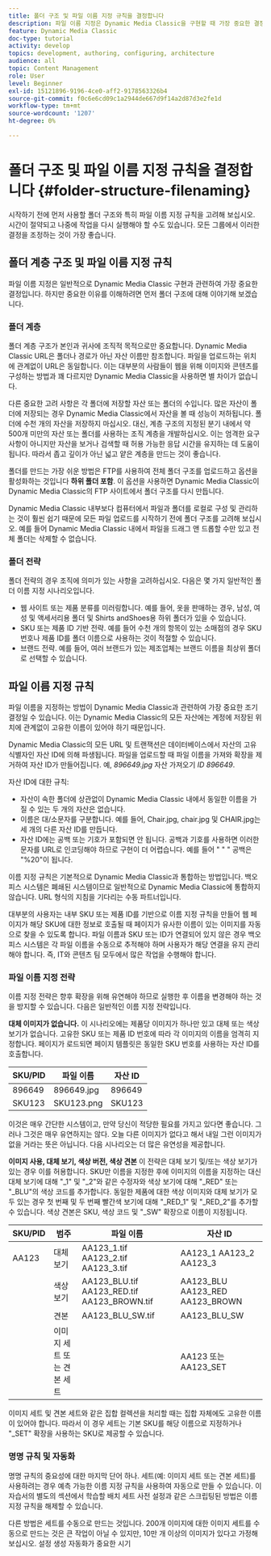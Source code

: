 ```yaml
---
title: 폴더 구조 및 파일 이름 지정 규칙을 결정합니다
description: 파일 이름 지정은 Dynamic Media Classic을 구현할 때 가장 중요한 결정일 수 있습니다. 폴더 구조도 마찬가지로 중요합니다. 폴더 구조 및 파일 이름에 적용할 수 있는 매우 중요하고 가능한 방법을 알아봅니다.
feature: Dynamic Media Classic
doc-type: tutorial
activity: develop
topics: development, authoring, configuring, architecture
audience: all
topic: Content Management
role: User
level: Beginner
exl-id: 15121896-9196-4ce0-aff2-9178563326b4
source-git-commit: f0c6e6cd09c1a2944de667d9f14a2d87d3e2fe1d
workflow-type: tm+mt
source-wordcount: '1207'
ht-degree: 0%

---
```


# 폴더 구조 및 파일 이름 지정 규칙을 결정합니다 {#folder-structure-filenaming}

시작하기 전에 먼저 사용할 폴더 구조와 특히 파일 이름 지정 규칙을 고려해 보십시오. 시간이 절약되고 나중에 작업을 다시 실행해야 할 수도 있습니다. 모든 그룹에서 이러한 결정을 조정하는 것이 가장 좋습니다.

## 폴더 계층 구조 및 파일 이름 지정 규칙

파일 이름 지정은 일반적으로 Dynamic Media Classic 구현과 관련하여 가장 중요한 결정입니다. 하지만 중요한 이유를 이해하려면 먼저 폴더 구조에 대해 이야기해 보겠습니다.

### 폴더 계층

폴더 계층 구조가 본인과 귀사에 조직적 목적으로만 중요합니다. Dynamic Media Classic URL은 폴더나 경로가 아닌 자산 이름만 참조합니다. 파일을 업로드하는 위치에 관계없이 URL은 동일합니다. 이는 대부분의 사람들이 웹을 위해 이미지와 콘텐츠를 구성하는 방법과 꽤 다르지만 Dynamic Media Classic을 사용하면 별 차이가 없습니다.

다른 중요한 고려 사항은 각 폴더에 저장할 자산 또는 폴더의 수입니다. 많은 자산이 폴더에 저장되는 경우 Dynamic Media Classic에서 자산을 볼 때 성능이 저하됩니다. 폴더에 수천 개의 자산을 저장하지 마십시오. 대신, 계층 구조의 지정된 분기 내에서 약 500개 미만의 자산 또는 폴더를 사용하는 조직 계층을 개발하십시오. 이는 엄격한 요구 사항이 아니지만 자산을 보거나 검색할 때 허용 가능한 응답 시간을 유지하는 데 도움이 됩니다. 따라서 좁고 깊이가 아닌 넓고 얕은 계층을 만드는 것이 좋습니다.

폴더를 만드는 가장 쉬운 방법은 FTP를 사용하여 전체 폴더 구조를 업로드하고 옵션을 활성화하는 것입니다 **하위 폴더 포함**. 이 옵션을 사용하면 Dynamic Media Classic이 Dynamic Media Classic의 FTP 사이트에서 폴더 구조를 다시 만듭니다.

Dynamic Media Classic 내부보다 컴퓨터에서 파일과 폴더를 로컬로 구성 및 관리하는 것이 훨씬 쉽기 때문에 모든 파일 업로드를 시작하기 전에 폴더 구조를 고려해 보십시오. 예를 들어 Dynamic Media Classic 내에서 파일을 드래그 앤 드롭할 수만 있고 전체 폴더는 삭제할 수 없습니다.

### 폴더 전략

폴더 전략의 경우 조직에 의미가 있는 사항을 고려하십시오. 다음은 몇 가지 일반적인 폴더 이름 지정 시나리오입니다.

- 웹 사이트 또는 제품 분류를 미러링합니다. 예를 들어, 옷을 판매하는 경우, 남성, 여성 및 액세서리용 폴더 및 Shirts andShoes용 하위 폴더가 있을 수 있습니다.
- SKU 또는 제품 ID 기반 전략. 예를 들어 수천 개의 항목이 있는 소매점의 경우 SKU 번호나 제품 ID를 폴더 이름으로 사용하는 것이 적절할 수 있습니다.
- 브랜드 전략. 예를 들어, 여러 브랜드가 있는 제조업체는 브랜드 이름을 최상위 폴더로 선택할 수 있습니다.

## 파일 이름 지정 규칙

파일 이름을 지정하는 방법이 Dynamic Media Classic과 관련하여 가장 중요한 조기 결정일 수 있습니다. 이는 Dynamic Media Classic의 모든 자산에는 계정에 저장된 위치에 관계없이 고유한 이름이 있어야 하기 때문입니다.

Dynamic Media Classic의 모든 URL 및 트랜잭션은 데이터베이스에서 자산의 고유 식별자인 자산 ID에 의해 파생됩니다. 파일을 업로드할 때 파일 이름을 가져와 확장을 제거하여 자산 ID가 만들어집니다. 예, _896649.jpg_ 자산 가져오기 _ID 896649_.

자산 ID에 대한 규칙:

- 자산이 속한 폴더에 상관없이 Dynamic Media Classic 내에서 동일한 이름을 가질 수 있는 두 개의 자산은 없습니다.
- 이름은 대/소문자를 구분합니다. 예를 들어, Chair.jpg, chair.jpg 및 CHAIR.jpg는 세 개의 다른 자산 ID를 만듭니다.
- 자산 ID에는 공백 또는 기호가 포함되면 안 됩니다. 공백과 기호를 사용하면 이러한 문자를 URL로 인코딩해야 하므로 구현이 더 어렵습니다. 예를 들어 &quot; &quot; &quot; 공백은 &quot;%20&quot;이 됩니다.

이름 지정 규칙은 기본적으로 Dynamic Media Classic과 통합하는 방법입니다. 백오피스 시스템은 폐쇄된 시스템이므로 일반적으로 Dynamic Media Classic에 통합하지 않습니다. URL 형식의 지침을 기다리는 수동 파트너입니다.

대부분의 사용자는 내부 SKU 또는 제품 ID를 기반으로 이름 지정 규칙을 만들어 웹 페이지가 해당 SKU에 대한 정보로 호출될 때 페이지가 유사한 이름이 있는 이미지를 자동으로 찾을 수 있도록 합니다. 파일 이름과 SKU 또는 ID가 연결되어 있지 않은 경우 백오피스 시스템은 각 파일 이름을 수동으로 추적해야 하며 사용자가 해당 연결을 유지 관리해야 합니다. 즉, IT와 콘텐츠 팀 모두에서 많은 작업을 수행해야 합니다.

### 파일 이름 지정 전략

이름 지정 전략은 향후 확장을 위해 유연해야 하므로 실행한 후 이름을 변경해야 하는 것을 방지할 수 있습니다. 다음은 일반적인 이름 지정 전략입니다.

**대체 이미지가 없습니다.** 이 시나리오에는 제품당 이미지가 하나만 있고 대체 또는 색상 보기가 없습니다. 고유한 SKU 또는 제품 ID 번호에 따라 각 이미지의 이름을 엄격히 지정합니다. 페이지가 로드되면 페이지 템플릿은 동일한 SKU 번호를 사용하는 자산 ID를 호출합니다.

| SKU/PID | 파일 이름 | 자산 ID |
| ------- | ---------- | -------- |
| 896649 | 896649.jpg | 896649 |
| SKU123 | SKU123.png | SKU123 |

이것은 매우 간단한 시스템이고, 만약 당신이 적당한 필요를 가지고 있다면 좋습니다. 그러나 그것은 매우 유연하지는 않다. 오늘 다른 이미지가 없다고 해서 내일 그런 이미지가 없을 거라는 뜻은 아닙니다. 다음 시나리오는 더 많은 유연성을 제공합니다.

**이미지 사용, 대체 보기, 색상 버전, 색상 견본** 이 전략은 대체 보기 및/또는 색상 보기가 있는 경우 이를 허용합니다. SKU만 이름을 지정한 후에 이미지의 이름을 지정하는 대신 대체 보기에 대해 &quot;_1&quot; 및 &quot;_2&quot;와 같은 수정자와 색상 보기에 대해 &quot;_RED&quot; 또는 &quot;_BLU&quot;의 색상 코드를 추가합니다. 동일한 제품에 대한 색상 이미지와 대체 보기가 모두 있는 경우 첫 번째 및 두 번째 빨간색 보기에 대해 &quot;_RED_1&quot; 및 &quot;_RED_2&quot;를 추가할 수 있습니다. 색상 견본은 SKU, 색상 코드 및 &quot;_SW&quot; 확장으로 이름이 지정됩니다.

| SKU/PID | 범주 | 파일 이름 | 자산 ID |
| ------- | ----------------------- | ------------------------------------------- | ------------------------------- |
| AA123 | 대체 보기 | AA123_1.tif AA123_2.tif AA123_3.tif | AA123_1 AA123_2 AA123_3 |
|  | 색상 보기 | AA123_BLU.tif AA123_RED.tif AA123_BROWN.tif | AA123_BLU AA123_RED AA123_BROWN |
|  | 견본 | AA123_BLU_SW.tif | AA123_BLU_SW |
|  | 이미지 세트 또는 견본 세트 |  | AA123 또는 AA123_SET | — |

이미지 세트 및 견본 세트와 같은 집합 컬렉션을 처리할 때는 집합 자체에도 고유한 이름이 있어야 합니다. 따라서 이 경우 세트는 기본 SKU를 해당 이름으로 지정하거나 &quot;_SET&quot; 확장을 사용하는 SKU로 제공할 수 있습니다.

### 명명 규칙 및 자동화

명명 규칙의 중요성에 대한 마지막 단어 하나. 세트(예: 이미지 세트 또는 견본 세트)를 사용하려는 경우 예측 가능한 이름 지정 규칙을 사용하여 자동으로 만들 수 있습니다. 이 자습서의 별도의 섹션에서 학습할 배치 세트 사전 설정과 같은 스크립팅된 방법은 이름 지정 규칙을 해제할 수 있습니다.

다른 방법은 세트를 수동으로 만드는 것입니다. 200개 이미지에 대한 이미지 세트를 수동으로 만드는 것은 큰 작업이 아닐 수 있지만, 10만 개 이상의 이미지가 있다고 가정해 보십시오. 설정 생성 자동화가 중요한 시기
